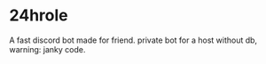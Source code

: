 # 24hrole
A fast discord bot made for friend. private bot for a host without db, warning: janky code.
